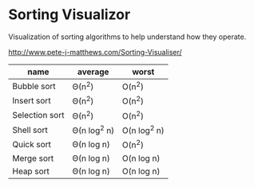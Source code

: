 # Sorting Visualizor

Visualization of sorting algorithms to help understand how they operate.

http://www.pete-j-matthews.com/Sorting-Visualiser/

name | average | worst
--- | --- | ---
Bubble sort | Θ(n<sup>2</sup>) | O(n<sup>2</sup>)
Insert sort | Θ(n<sup>2</sup>) | O(n<sup>2</sup>)
Selection sort | Θ(n<sup>2</sup>) | O(n<sup>2</sup>)
Shell sort | Θ(n log<sup>2</sup> n) | O(n log<sup>2</sup> n)
Quick sort | Θ(n log n) | O(n<sup>2</sup>)
Merge sort | Θ(n log n) | O(n log n)
Heap sort | Θ(n log n) | O(n log n)
